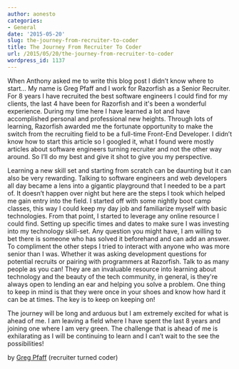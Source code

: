 ```yaml
---
author: aonesto
categories:
- General
date: '2015-05-20'
slug: the-journey-from-recruiter-to-coder
title: The Journey From Recruiter To Coder
url: /2015/05/20/the-journey-from-recruiter-to-coder
wordpress_id: 1137
---
```



When Anthony asked me to write this blog post I didn’t know where to start... My name is Greg Pfaff and I work for Razorfish as a Senior Recruiter. For 8 years I have recruited the best software engineers I could find for my clients, the last 4 have been for Razorfish and it's been a wonderful experience. During my time here I have learned a lot and have accomplished personal and professional new heights. Through lots of learning, Razorfish awarded me the fortunate opportunity to make the switch from the recruiting field to be a full-time Front-End Developer. I didn’t know how to start this article so I googled it, what I found were mostly articles about software engineers turning recruiter and not the other way around. So I’ll do my best and give it shot to give you my perspective.

Learning a new skill set and starting from scratch can be daunting but it can also be very rewarding. Talking to software engineers and web developers all day became a lens into a gigantic playground that I needed to be a part of. It doesn’t happen over night but here are the steps I took which helped me gain entry into the field. I started off with some nightly boot camp classes, this way I could keep my day job and familiarize myself with basic technologies. From that point, I started to leverage any online resource I could find. Setting up specific times and dates to make sure I was investing into my technology skill-set. Any question you might have, I am willing to bet there is someone who has solved it beforehand and can add an answer. To compliment the other steps I tried to interact with anyone who was more senior than I was. Whether it was asking development questions for potential recruits or pairing with programmers at Razorfish. Talk to as many people as you can! They are an invaluable resource into learning about technology and the beauty of the tech community, in general, is they're always open to lending an ear and helping you solve a problem. One thing to keep in mind is that they were once in your shoes and know how hard it can be at times. The key is to keep on keeping on!

The journey will be long and arduous but I am extremely excited for what is ahead of me. I am leaving a field where I have spent the last 8 years and joining one where I am very green. The challenge that is ahead of me is exhilarating as I will be continuing to learn and I can’t wait to the see the possibilities!

by [Greg Pfaff](https://twitter.com/theGPFAFF) (recruiter turned coder)

